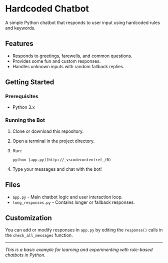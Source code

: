 # Hardcoded Chatbot

A simple Python chatbot that responds to user input using hardcoded rules and keywords.

## Features

- Responds to greetings, farewells, and common questions.
- Provides some fun and custom responses.
- Handles unknown inputs with random fallback replies.

## Getting Started

### Prerequisites

- Python 3.x

### Running the Bot

1. Clone or download this repository.
2. Open a terminal in the project directory.
3. Run:

    ```
    python [app.py](http://_vscodecontentref_/0)
    ```

4. Type your messages and chat with the bot!

## Files

- `app.py` - Main chatbot logic and user interaction loop.
- `long_responses.py` - Contains longer or fallback responses.

## Customization

You can add or modify responses in `app.py` by editing the `response()` calls in the `check_all_messages` function.

---

*This is a basic example for learning and experimenting with rule-based chatbots in Python.*